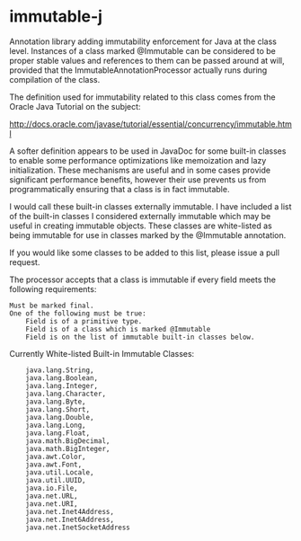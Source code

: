immutable-j
================

Annotation library adding immutability enforcement for Java at the class 
level. Instances of a class marked @Immutable can be considered to be
proper stable values and references to them can be passed around at
will, provided that the ImmutableAnnotationProcessor actually runs
during compilation of the class.

The definition used for immutability related to this class comes
from the Oracle Java Tutorial on the subject:

http://docs.oracle.com/javase/tutorial/essential/concurrency/immutable.html

A softer definition appears to be used in JavaDoc for some built-in 
classes to enable some performance optimizations like memoization and 
lazy  initialization. These mechanisms are useful and in some cases provide 
significant performance benefits, however their use prevents us from 
programmatically ensuring that a class is in fact immutable.

I would call these built-in classes externally immutable. I have included
a list of the built-in classes I considered externally immutable which
may be useful in creating immutable objects. These classes are white-listed
as being immutable for use in classes marked by the @Immutable annotation.

If you would like some classes to be added to this list, please issue
a pull request.

The processor accepts that a class is immutable if every field 
meets the following requirements:

	Must be marked final.
	One of the following must be true:
		Field is of a primitive type.
		Field is of a class which is marked @Immutable
		Field is on the list of immutable built-in classes below.

Currently White-listed Built-in Immutable Classes:

		java.lang.String,
		java.lang.Boolean,
		java.lang.Integer,
		java.lang.Character,
		java.lang.Byte,
		java.lang.Short,
		java.lang.Double,
		java.lang.Long,
		java.lang.Float,
		java.math.BigDecimal,
		java.math.BigInteger,
		java.awt.Color,
		java.awt.Font,
		java.util.Locale,
		java.util.UUID,
		java.io.File,
		java.net.URL,
		java.net.URI,
		java.net.Inet4Address,
		java.net.Inet6Address,
		java.net.InetSocketAddress


